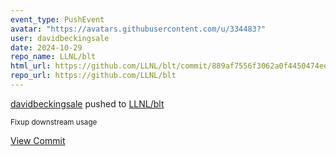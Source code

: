 ```yaml
---
event_type: PushEvent
avatar: "https://avatars.githubusercontent.com/u/334483?"
user: davidbeckingsale
date: 2024-10-29
repo_name: LLNL/blt
html_url: https://github.com/LLNL/blt/commit/889af7556f3062a0f4450474ed5cf4f4253af5b6
repo_url: https://github.com/LLNL/blt
---
```


<a href='https://github.com/davidbeckingsale' target='_blank'>davidbeckingsale</a> pushed to <a href='https://github.com/LLNL/blt' target='_blank'>LLNL/blt</a>

<small>Fixup downstream usage</small>

<a href='https://github.com/LLNL/blt/commit/889af7556f3062a0f4450474ed5cf4f4253af5b6' target='_blank'>View Commit</a>